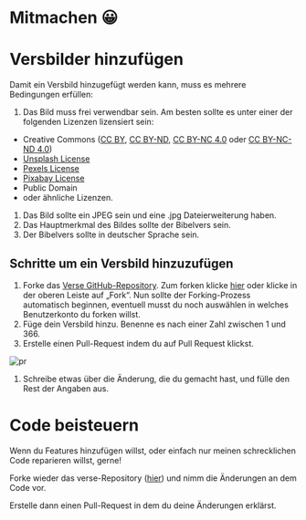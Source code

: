 # Mitmachen 😀

# Versbilder hinzufügen

Damit ein Versbild hinzugefügt werden kann, muss es mehrere Bedingungen erfüllen:

1. Das Bild muss frei verwendbar sein. Am besten sollte es unter einer der folgenden Lizenzen lizensiert sein:
- Creative Commons ([CC BY](https://creativecommons.org/licenses/by/4.0/), [CC BY-ND](https://creativecommons.org/licenses/by-nd/4.0/), [CC BY-NC 4.0](https://creativecommons.org/licenses/by-nc/4.0/) oder [CC BY-NC-ND 4.0](https://creativecommons.org/licenses/by-nc-nd/4.0/))
- [Unsplash License](https://unsplash.com/license)
- [Pexels License](https://www.pexels.com/license)
- [Pixabay License](https://pixabay.com/de/service/license/)
- Public Domain
- oder ähnliche Lizenzen.
1. Das Bild sollte ein JPEG sein und eine .jpg Dateierweiterung haben.
2. Das Hauptmerkmal des Bildes sollte der Bibelvers sein.
3. Der Bibelvers sollte in deutscher Sprache sein.

## Schritte um ein Versbild hinzuzufügen

1. Forke das [Verse GitHub-Repository](https://github.com/awesomebible/verse). Zum forken klicke [hier](https://github.com/awesomebible/verse/fork) oder klicke in der oberen Leiste auf „Fork“. Nun sollte der
Forking-Prozess automatisch beginnen, eventuell musst du noch auswählen
in welches Benutzerkonto du forken willst.
2. Füge dein Versbild hinzu. Benenne es nach einer Zahl zwischen 1 und 366.
3. Erstelle einen Pull-Request indem du auf Pull Request klickst.

![pr](https://user-images.githubusercontent.com/42138517/103939864-c296b680-512c-11eb-98b0-b9943be463c2.png)

1. Schreibe etwas über die Änderung, die du gemacht hast, und fülle den Rest der Angaben aus.

# Code beisteuern

Wenn du Features hinzufügen willst, oder einfach nur meinen schrecklichen Code reparieren willst, gerne!

Forke wieder das verse-Repository ([hier](https://github.com/awesomebible/verse/fork)) und nimm die Änderungen an dem Code vor.

Erstelle dann einen Pull-Request in dem du deine Änderungen erklärst.